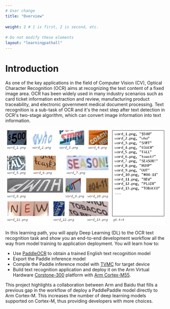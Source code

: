 ```yaml
---
# User change
title: "Overview"

weight: 2 # 1 is first, 2 is second, etc.

# Do not modify these elements
layout: "learningpathall"
---
```


# Introduction
As one of the key applications in the field of Computer Vision (CV), Optical Character Recognition (OCR) aims at recognizing the text content of a fixed image area. OCR has been widely used in many industry scenarios such as card ticket information extraction and review, manufacturing product traceability, and electronic government medical document processing. Text recognition is a sub-task of OCR and it's the next step after text detection in OCR's two-stage algorithm, which can convert image information into text information. 

![Example of English text recognition #center](./Figure1.png "Figure 1. Example of English text recognition (Image source: https://iapr.org/archives/icdar2015/index.html)")


In this learning path, you will apply Deep Learning (DL) to the OCR text recognition task and show you an end-to-end development workflow all the way from model training to application deployment. You will learn how to:
- Use [PaddleOCR](https://github.com/PaddlePaddle/PaddleOCR) to obtain a trained English text recognition model
- Export the Paddle inference model 
- Compile the Paddle inference model with [TVMC](https://tvm.apache.org/docs/tutorial/tvmc_command_line_driver.html#sphx-glr-tutorial-tvmc-command-line-driver-py) for target device
- Build text recognition application and deploy it on the Arm Virtual Hardware [Corstone-300](https://www.arm.com/products/silicon-ip-subsystems/corstone-300) platform with [Arm Cortex-M55](https://www.arm.com/products/silicon-ip-cpu/cortex-m/cortex-m55).

This project highlights a collaboration between Arm and Baidu that fills a previous gap in the workflow of deploy a PaddlePaddle model directly to Arm Cortex-M. This increases the number of deep learning models supported on Cortex-M, thus providing developers with more choices.






